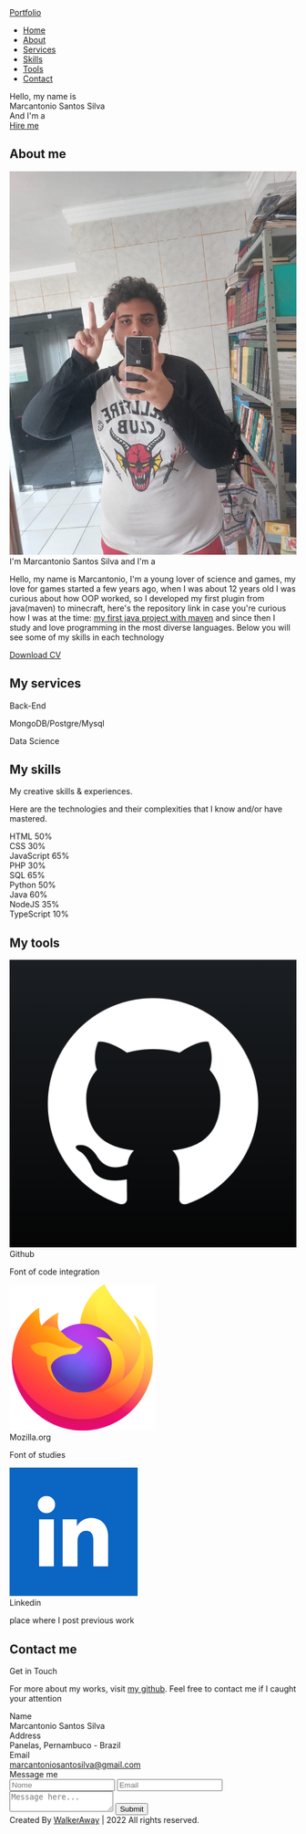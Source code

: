 <!DOCTYPE html>
<html lang="pt-br">
<head>
    <meta charset="UTF-8">
    <meta name="viewport" content="width=device-width, initial-scale=1.0">
    <title>Portfolio</title>
    <link rel="stylesheet" href="style.css">
    <link rel="stylesheet" href="https://cdnjs.cloudflare.com/ajax/libs/font-awesome/6.2.0/css/all.min.css"/>
    <script src="https://code.jquery.com/jquery-3.5.1.min.js"></script>
    <script src="https://cdnjs.cloudflare.com/ajax/libs/typed.js/2.0.11/typed.min.js"></script>
    <script src="https://cdnjs.cloudflare.com/ajax/libs/waypoints/4.0.1/jquery.waypoints.min.js"></script>
    <script src="https://cdnjs.cloudflare.com/ajax/libs/OwlCarousel2/2.3.4/owl.carousel.min.js"></script>
    <link rel="stylesheet" href="https://cdnjs.cloudflare.com/ajax/libs/OwlCarousel2/2.3.4/assets/owl.carousel.min.css"/>

</head>
<body>
    <div class="scroll-up-btn">
        <i class="fas fa-angle-up"></i>
    </div>
    <nav class="navbar">
        <div class="max-width">
            <div class="logo"><a href="#">Portfo<span>lio</span></a></div>
            <ul class="menu">
                <li><a href="#home" class="menu-btn">Home</a></li>
                <li><a href="#about" class="menu-btn">About</a></li>
                <li><a href="#services" class="menu-btn">Services</a></li>
                <li><a href="#skills" class="menu-btn">Skills</a></li>
                <li><a href="#teams" class="menu-btn">Tools</a></li>
                <li><a href="#contact" class="menu-btn">Contact</a></li>
            </ul>
            <div class="menu-btn">
                <i class="fas fa-bars"></i>
            </div>
        </div>
    </nav>
    <section class="home" id="home">
        <div class="max-width">
            <div class="home-content">
                <div class="text-1">Hello, my name is</div>
                <div class="text-2">Marcantonio Santos Silva</div>
                <div class="text-3">And I'm a <span class="typing"></span></div>
                <a link href="hireme">Hire me</a>
            </div>
        </div>
    </section>
    <section class="about" id="about">
        <div class="max-width">
            <h2 class="title">About me</h2>
            <div class="about-content">
                <div class="column left">
                    <img src="images/5ec93102-c1a6-47ce-a1ca-51e11c1d5079.jpeg" alt="">
                </div>
                <div class="column right">
                    <div class="text">I'm Marcantonio Santos Silva and I'm a <span class="typing-2"></span></div>
                    <p>Hello, my name is Marcantonio, I'm a young lover of science and games, my love for games started a few years ago, when I was about 12 years old I was curious about how OOP worked, so I developed my first plugin from java(maven) to minecraft, here's the repository link in case you're curious how I was at the time: <a href="https://github.com/MarcosDex/Minecraft_Plugin_Kit" id="javapl">my first java project with maven</a> and since then I study and love programming in the most diverse languages. Below you will see some of my skills in each technology</p>
                    <a href="#"><i class="fa-sharp fa-solid fa-download"></i> Download CV</a> 
                </div>
            </div>
        </div>
    </section>

  <section class="services" id="services">
        <div class="max-width">
            <h2 class="title">My services</h2>
            <div class="serv-content">
                <div class="card">
                    <div class="box">
                        <i class="fa-solid fa-gears"></i>
                        <div class="text">Back-End</div>
                        <p></p>
                    </div>
                </div>
                <div class="card">
                    <div class="box">
                        <i class="fa-solid fa-database"></i>
                        <div class="text">MongoDB/Postgre/Mysql</div>
                        <p></p>
                    </div>
                </div>
                <div class="card">
                    <div class="box">
                        <i class="fa-solid fa-file"></i>
                        <div class="text">Data Science</div>
                        <p></p>
                    </div>
                </div>
               </div>
            </div>
        </div>
    </section> 

 <section class="skills" id="skills">
        <div class="max-width">
            <h2 class="title">My skills</h2>
            <div class="skills-content">
                <div class="column left">
                    <div class="text">My creative skills & experiences.</div>
                    <p>Here are the technologies and their complexities that I know and/or have mastered.</p>
                    <!-- <a href="#"></a> -->
                </div>
                <div class="column right">
                    <div class="bars">
                        <div class="info">
                            <span>HTML</span>
                            <span>50%</span>
                        </div>
                        <div class="line html"></div>
                    </div>
                    <div class="bars">
                        <div class="info">
                            <span>CSS</span>
                            <span>30%</span>
                        </div>
                        <div class="line css"></div>
                    </div>
                    <div class="bars">
                        <div class="info">
                            <span>JavaScript</span>
                            <span>65%</span>
                        </div>
                        <div class="line js"></div>
                    </div>
                    <div class="bars">
                        <div class="info">
                            <span>PHP</span>
                            <span>30%</span>
                        </div>
                        <div class="line php"></div>
                    </div>
                    <div class="bars">
                        <div class="info">
                            <span>SQL</span>
                            <span>65%</span>
                        </div>
                        <div class="line mysql"></div>
                    
</div>
<div class="bars">
                        <div class="info">
                            <span>Python</span>
                            <span>50%</span>
                        </div>
                        <div class="line python"></div>
                </div>
<div class="bars">
                    <div class="info">
                        <span>Java</span>
                        <span>60%</span>
                    </div>
                    <div class="line java"></div>
            </div>
            <div class="bars">
                <div class="info">
                    <span>NodeJS</span>
                    <span>35%</span>
                </div>
                <div class="line nodejs"></div>
        </div>
 <div class="bars">
            <div class="info">
                <span>TypeScript</span>
                <span>10%</span>
            </div>
            <div class="line typescript"></div>
    </section>

<section class="teams" id="teams">
        <div class="max-width">
            <h2 class="title">My tools</h2>
            <div class="carousel owl-carousel">
                <div class="card">
                    <div class="box">
                        <img src="images/unnamed.png" alt="">
                        <div class="text">Github</div>
                        <p>Font of code integration</p>
                    </div>
                </div>
                <div class="card">
                    <div class="box">
                        <img src="images/logo-firefox-browser.fbc7ffbb50fd.png" alt="">
                        <div class="text">Mozilla.org</div>
                        <p>Font of studies</p>
                    </div>
                </div>
                <div class="card">
                    <div class="box">
                        <img src="images/download.png" alt="">
                        <div class="text">Linkedin</div>
                        <p>place where I post previous work</p>
                    </div>
                </div>
                <!-- <div class="card">
                    <div class="box">
                        <img src="images/" alt="">
                        <div class="text"></div>
                        <p></p>
                    </div>
                </div>
                <div class="card">
                    <div class="box">
                        <img src="images/" alt="">
                        <div class="text"></div>
                        <p></p>
                    </div>
                </div> -->
            </div>
        </div>
    </section>

 <section class="contact" id="contact">
        <div class="max-width">
            <h2 class="title">Contact me</h2>
            <div class="contact-content">
                <div class="column left">
                    <div class="text">Get in Touch</div>
                    <p>For more about my works, visit <a href="https://www.github.com/marcosdex">my github</a>. Feel free to contact me if I caught your attention </p>
                    <div class="icons">
                        <div class="row">
                            <i class="fas fa-user"></i>
                            <div class="info">
                                <div class="head">Name</div>
                                <div class="sub-title">Marcantonio Santos Silva</div>
                            </div>
                        </div>
                        <div class="row">
                            <i class="fas fa-map-marker-alt"></i>
                            <div class="info">
                                <div class="head">Address</div>
                                <div class="sub-title">Panelas, Pernambuco - Brazil</div>
                            </div>
                        </div>
                        <div class="row">
                            <i class="fas fa-envelope"></i>
                            <div class="info">
                                <div class="head">Email</div>
                                <a href="mailto:marcantoniosantosilva@gmail.com">marcantoniosantosilva@gmail.com</a>
                            </div>
                        </div>
                    </div>
                </div>
                 <div class="column right">
                    <div class="text">Message me</div>
                       <form class="form" method="POST" action="./processa.php">
                            <input class="field" name="name" placeholder="Nome">
                            <input class="field" name="email" placeholder="Email">
                            <textarea class="field" name="message" placeholder="Message here..."></textarea>
                            <input class="field" type="submit" value="Submit">
                       </form> 
                </div> 
            </div>
        </div>
</section>


<footer>
        <span>Created By <a href="https://github.com/MarcosDex?tab=repositories">WalkerAway</a> | <span class="far fa-copyright"></span> 2022 All rights reserved.</span>
    </footer>

 <script src="script.js"></script>
</body>
</html>
